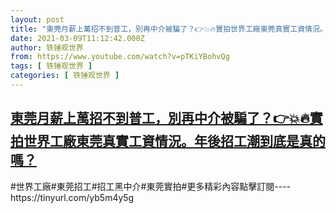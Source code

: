 ```yaml
---
layout: post
title: "東莞月薪上萬招不到普工，別再中介被騙了？👉💥🔥實拍世界工廠東莞真實工資情況。年後招工潮到底是真的嗎？"
date: 2021-03-09T11:12:42.000Z
author: 铁锤观世界
from: https://www.youtube.com/watch?v=pTKiYBohvQg
tags: [ 铁锤观世界 ]
categories: [ 铁锤观世界 ]
---
```

<!--1615288362000-->
[東莞月薪上萬招不到普工，別再中介被騙了？👉💥🔥實拍世界工廠東莞真實工資情況。年後招工潮到底是真的嗎？](https://www.youtube.com/watch?v=pTKiYBohvQg)
------

<div>
#世界工廠#東莞招工#招工黑中介#東莞實拍#更多精彩內容點擊訂閱----https://tinyurl.com/yb5m4y5g
</div>
